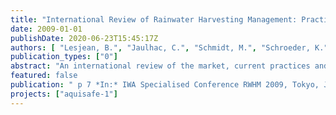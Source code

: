 ```yaml
---
title: "International Review of Rainwater Harvesting Management: Practices, Market and Current Developments"
date: 2009-01-01
publishDate: 2020-06-23T15:45:17Z
authors: [ "Lesjean, B.", "Jaulhac, C.", "Schmidt, M.", "Schroeder, K.", "Huau, M.-C." ]
publication_types: ["0"]
abstract: "An international review of the market, current practices and R&D projects on the topic of rainwater harvesting management was performed. The review highlighted leading countries in different regions of the world, but also the variety of practices and acceptance. Current R&D issues and further research needs are identified and discussed. The application of RWHM techniques at household level seems to be mature, but sanitary risks exist when rainwater is used inside homes and also reserve on economical an environmental aspects can be drawn when drinking water supply is available. Promising concepts are being developed and demonstrated at larger scale such as industrial or commercial buildings or even urban catchments where the use of rainwater and the operation of the systems are under full control. For schemes of this scale, the integration and optimization of several beneficial aspects such as –traditionally- additional water supply and stormwater management, but also urban planning with water and green spaces, energy compensation in buildings and in the cities or ecological enhancement seems to be promising. Specific expertise will be required to best plan these schemes according to the local conditions and targets and to operate, maintain and upgrade them over their entire life time."
featured: false
publication: " p 7 *In:* IWA Specialised Conference RWHM 2009, Tokyo, Japan. Tokyo, Japan. 7. -11.9.2009"
projects: ["aquisafe-1"]
---
```


